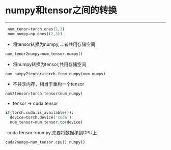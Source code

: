 

# numpy和tensor之间的转换
---

```python
 num_tenor=torch.ones(2,3)
 num_numpy=np.ones((2,3))
```

- 将tensor转换为numpy,二者共用存储空间

```python
num_tenor2numpy=num_tensor.numpy()
``` 

- 将numpy转换为tensor,共用存储空间

```python
num_numpy2tentor=torch.from_numpy(num_numpy)
```

- 不共享内存，相当于重构一个tensor

```python
num2tensor=torch.tensor(num_numpy)
```

- tensor -> cuda tensor

```python
if(torch.cuda.is_available()):
  device=torch.device('cuda')
  num_tensor=num.tensor.to(device)
```

-cuda tensor->numpy,先要将数据移到CPU上

```python
cuda2numpy=num_tensor.cpu().numpy()
```




